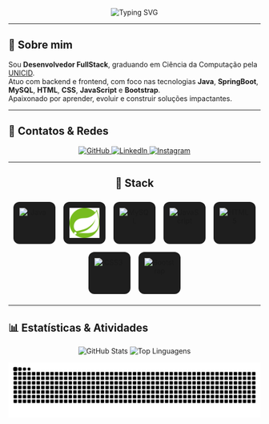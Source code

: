 <p align="center">
  <img 
    src="https://readme-typing-svg.herokuapp.com?size=24&duration=3000&color=00FF00&lines=Olá,+eu+sou+João+Vitor;Desenvolvedor+Java+FullStack;Sempre+aprendendo+e+evoluindo" 
    alt="Typing SVG"
  />
</p>

---

## 👋 Sobre mim

Sou **Desenvolvedor FullStack**, graduando em Ciência da Computação pela [UNICID](https://www.unicid.edu.br/).  
Atuo com backend e frontend, com foco nas tecnologias **Java**, **SpringBoot**, **MySQL**, **HTML**, **CSS**, **JavaScript** e **Bootstrap**.  
Apaixonado por aprender, evoluir e construir soluções impactantes.

---

## 🔗 Contatos & Redes

<p align="center">
  <a href="https://github.com/jvcod3r" target="_blank">
    <img src="https://img.shields.io/badge/GitHub-181717?style=for-the-badge&logo=github&logoColor=white" alt="GitHub" />
  </a>
  <a href="https://www.linkedin.com/in/jo%C3%A3o-vitor-martins-de-oliveira-628a94213/" target="_blank">
    <img src="https://img.shields.io/badge/LinkedIn-0A66C2?style=for-the-badge&logo=linkedin&logoColor=white" alt="LinkedIn" />
  </a>
  <a href="https://instagram.com/jv.harz" target="_blank">
    <img src="https://img.shields.io/badge/Instagram-E4405F?style=for-the-badge&logo=instagram&logoColor=white" alt="Instagram" />
  </a>
</p>

---

<h2 align="center">🧠 Stack</h2>

<p align="center" style="display: flex; flex-wrap: wrap; justify-content: center;">
  <img src="https://cdn.jsdelivr.net/gh/devicons/devicon/icons/java/java-original.svg" alt="Java" width="60" height="60" style="background-color: #1e1e1e; padding: 12px; border-radius: 12px; margin: 8px;"/>
  <img src="https://raw.githubusercontent.com/devicons/devicon/master/icons/spring/spring-original.svg" alt="SpringBoot" width="60" height="60" style="background-color: #1e1e1e; padding: 12px; border-radius: 12px; margin: 8px;"/>
  <img src="https://cdn.jsdelivr.net/gh/devicons/devicon/icons/mysql/mysql-original.svg" alt="MySQL" width="60" height="60" style="background-color: #1e1e1e; padding: 12px; border-radius: 12px; margin: 8px;"/>
  <img src="https://cdn.jsdelivr.net/gh/devicons/devicon/icons/javascript/javascript-original.svg" alt="JavaScript" width="60" height="60" style="background-color: #1e1e1e; padding: 12px; border-radius: 12px; margin: 8px;"/>
  <img src="https://cdn.jsdelivr.net/gh/devicons/devicon/icons/html5/html5-original.svg" alt="HTML5" width="60" height="60" style="background-color: #1e1e1e; padding: 12px; border-radius: 12px; margin: 8px;"/>
  <img src="https://cdn.jsdelivr.net/gh/devicons/devicon/icons/css3/css3-original.svg" alt="CSS3" width="60" height="60" style="background-color: #1e1e1e; padding: 12px; border-radius: 12px; margin: 8px;"/>
  <img src="https://cdn.jsdelivr.net/gh/devicons/devicon/icons/bootstrap/bootstrap-original.svg" alt="Bootstrap" width="60" height="60" style="background-color: #1e1e1e; padding: 12px; border-radius: 12px; margin: 8px;"/>
</p>

---


## 📊 Estatísticas & Atividades

<p align="center">
  <img 
    src="https://github-readme-stats.vercel.app/api?username=jvcod3r&show_icons=true&theme=radical&include_all_commits=true&count_private=true" 
    alt="GitHub Stats" 
  />
  <img 
    src="https://github-readme-stats.vercel.app/api/top-langs/?username=jvcod3r&theme=radical&layout=compact&langs_count=9" 
    alt="Top Linguagens" 
  />
</p>

<p align="center">
  <picture>
    <source media="(prefers-color-scheme: dark)" srcset="https://raw.githubusercontent.com/jvcod3r/jvcod3r/output/github-contribution-grid-snake-dark.svg">
    <source media="(prefers-color-scheme: light)" srcset="https://raw.githubusercontent.com/jvcod3r/jvcod3r/output/github-contribution-grid-snake.svg">
    <img alt="github contribution grid snake animation" src="https://raw.githubusercontent.com/jvcod3r/jvcod3r/output/github-contribution-grid-snake.svg">
  </picture>
</p>
